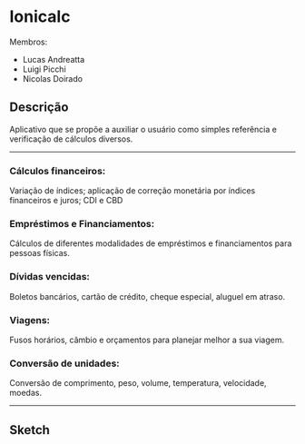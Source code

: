 # Ionicalc
Membros:  
- Lucas Andreatta  
- Luigi Picchi  
- Nicolas Doirado  

## Descrição
Aplicativo que se propõe a auxiliar o usuário como simples referência e verificação de cálculos diversos.

----

### Cálculos financeiros:
Variação de índices; aplicação de correção monetária por índices financeiros e juros; CDI e CBD

### Empréstimos e Financiamentos:
Cálculos de diferentes modalidades de empréstimos e financiamentos para pessoas físicas.

### Dívidas vencidas:
Boletos bancários, cartão de crédito, cheque especial, aluguel em atraso.

### Viagens:
Fusos horários, câmbio e orçamentos para planejar melhor a sua viagem.

### Conversão de unidades:
Conversão de comprimento, peso, volume, temperatura, velocidade, moedas.

----

## Sketch

